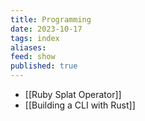 ```yaml
---
title: Programming
date: 2023-10-17
tags: index
aliases: 
feed: show
published: true
---
```

- [[Ruby Splat Operator]]
- [[Building a CLI with Rust]]
